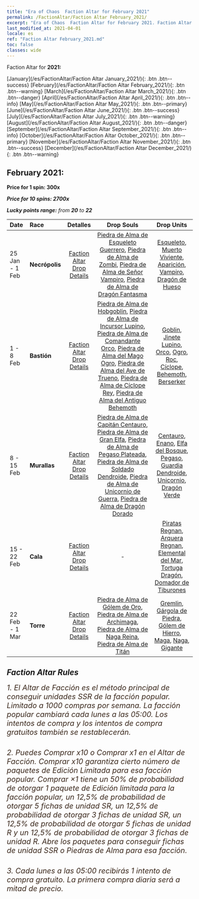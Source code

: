 ```yaml
---
title: "Era of Chaos  Faction Altar for February 2021"
permalink: /FactionAltar/Faction Altar February_2021/
excerpt: "Era of Chaos  Faction Altar for February 2021. Faction Altar is the primary method for obtaining SSR units from the popular faction. Limited to 1,000 purchases each week. The popular faction changes at 05:00 every Monday. Purchase attempts and free purchase attempts will also reset then."
last_modified_at: 2021-04-01
locale: es
ref: "Faction Altar February_2021.md"
toc: false
classes: wide
---
```


  Faction Altar for **2021:**

  [January](/es/FactionAltar/Faction Altar January_2021/){: .btn .btn--success} [February](/es/FactionAltar/Faction Altar February_2021/){: .btn .btn--warning} [March](/es/FactionAltar/Faction Altar March_2021/){: .btn .btn--danger} [April](/es/FactionAltar/Faction Altar April_2021/){: .btn .btn--info} [May](/es/FactionAltar/Faction Altar May_2021/){: .btn .btn--primary} [June](/es/FactionAltar/Faction Altar June_2021/){: .btn .btn--success} [July](/es/FactionAltar/Faction Altar July_2021/){: .btn .btn--warning} [August](/es/FactionAltar/Faction Altar August_2021/){: .btn .btn--danger} [September](/es/FactionAltar/Faction Altar September_2021/){: .btn .btn--info} [October](/es/FactionAltar/Faction Altar October_2021/){: .btn .btn--primary} [November](/es/FactionAltar/Faction Altar November_2021/){: .btn .btn--success} [December](/es/FactionAltar/Faction Altar December_2021/){: .btn .btn--warning} 

## February 2021:

  **Price for 1 spin: 300x** <i class="fas fa-gem"/>

  **Price for 10 spins: 2700x** <i class="fas fa-gem"/>

  **Lucky points range:** from **20** to **22**

  |    Date    |  Race  |  Detalles  |   Drop Souls   | Drop Units |
  |:-----------|:-------|:---------:|:--------------:|:----------:|
  | 25 Jan - 1 Feb | **Necrópolis** | [Faction Altar Drop Details](/es/FactionAltar/DROP_104/) | [Piedra de Alma de Esqueleto Guerrero](/es/Items/unt_297/), [Piedra de Alma de Zombi](/es/Items/unt_298/), [Piedra de Alma de Señor Vampiro](/es/Items/unt_300/), [Piedra de Alma de Dragón Fantasma](/es/Items/unt_303/) | [Esqueleto](/es/Items/unt_208/), [Muerto Viviente](/es/Items/unt_209/), [Aparición](/es/Items/unt_210/), [Vampiro](/es/Items/unt_211/), [Dragón de Hueso](/es/Items/unt_214/) | 
  | 1 - 8 Feb | **Bastión** | [Faction Altar Drop Details](/es/FactionAltar/DROP_103/) | [Piedra de Alma de Hobgoblin](/es/Items/unt_305/), [Piedra de Alma de Incursor Lupino](/es/Items/unt_306/), [Piedra de Alma de Comandante Orco](/es/Items/unt_307/), [Piedra de Alma del Mago Ogro](/es/Items/unt_308/), [Piedra de Alma del Ave de Trueno](/es/Items/unt_309/), [Piedra de Alma de Cíclope Rey](/es/Items/unt_310/), [Piedra de Alma del Antiguo Behemoth](/es/Items/unt_311/) | [Goblin](/es/Items/unt_217/), [Jinete Lupino](/es/Items/unt_218/), [Orco](/es/Items/unt_219/), [Ogro](/es/Items/unt_220/), [Roc](/es/Items/unt_221/), [Cíclope](/es/Items/unt_222/), [Behemoth](/es/Items/unt_223/), [Berserker](/es/Items/unt_224/) | 
  | 8 - 15 Feb | **Murallas** | [Faction Altar Drop Details](/es/FactionAltar/DROP_102/) | [Piedra de Alma de Capitán Centauro](/es/Items/unt_290/), [Piedra de Alma de Gran Elfa](/es/Items/unt_291/), [Piedra de Alma de Pegaso Plateada](/es/Items/unt_292/), [Piedra de Alma de Soldado Dendroide](/es/Items/unt_293/), [Piedra de Alma de Unicornio de Guerra](/es/Items/unt_294/), [Piedra de Alma de Dragón Dorado](/es/Items/unt_295/) | [Centauro](/es/Items/unt_199/), [Enano](/es/Items/unt_200/), [Elfa del Bosque](/es/Items/unt_201/), [Pegaso](/es/Items/unt_202/), [Guardia Dendroide](/es/Items/unt_203/), [Unicornio](/es/Items/unt_204/), [Dragón Verde](/es/Items/unt_205/) | 
  | 15 - 22 Feb | **Cala** | [Faction Altar Drop Details](/es/FactionAltar/DROP_112/) |  - | [Piratas Regnan](/es/Items/unt_273/), [Arquera Regnan](/es/Items/unt_274/), [Elemental del Mar](/es/Items/unt_275/), [Tortuga Dragón](/es/Items/unt_278/), [Domador de Tiburones](/es/Items/unt_281/) | 
  | 22 Feb - 1 Mar | **Torre** | [Faction Altar Drop Details](/es/FactionAltar/DROP_106/) | [Piedra de Alma de Gólem de Oro](/es/Items/unt_322/), [Piedra de Alma de Archimaga](/es/Items/unt_323/), [Piedra de Alma de Naga Reina](/es/Items/unt_325/), [Piedra de Alma de Titán](/es/Items/unt_326/) | [Gremlin](/es/Items/unt_235/), [Gárgola de Piedra](/es/Items/unt_236/), [Gólem de Hierro](/es/Items/unt_237/), [Maga](/es/Items/unt_238/), [Naga](/es/Items/unt_240/), [Gigante](/es/Items/unt_241/) | 




## Faction Altar Rules

  <span style="color: #3c2a1e;font-size:20px">1. El Altar de Facción es el método principal de conseguir unidades SSR de la facción popular. Limitado a 1000 compras por semana. La facción popular cambiará cada lunes a las 05:00. Los intentos de compra y los intentos de compra gratuitos también se restablecerán. </span><br/>

<br/>  <span style="color: #3c2a1e;font-size:20px">2. Puedes Comprar x10 o Comprar x1 en el Altar de Facción. Comprar x10 garantiza cierto número de paquetes de Edición Limitada para esa facción popular. Comprar ×1 tiene un 50% de probabilidad de otorgar 1 paquete de Edición limitada para la facción popular, un 12,5% de probabilidad de otorgar 5 fichas de unidad SR, un 12,5% de probabilidad de otorgar 3 fichas de unidad SR, un 12,5% de probabilidad de otorgar 5 fichas de unidad R y un 12,5% de probabilidad de otorgar 3 fichas de unidad R. Abre los paquetes para conseguir fichas de unidad SSR o Piedras de Alma para esa facción.</span>

<br/>  <span style="color: #3c2a1e;font-size:20px">3. Cada lunes a las 05:00 recibirás 1 intento de compra gratuito. La primera compra diaria será a mitad de precio.</span><br/>

<br/>